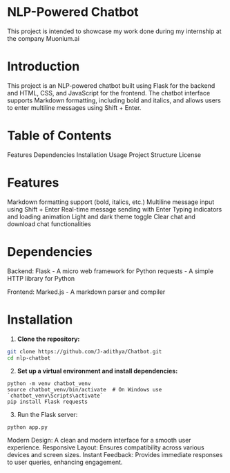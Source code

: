 # NLP-Powered Chatbot
This project is intended to showcase my work done during my internship at the company Muonium.ai

# Introduction
This project is an NLP-powered chatbot built using Flask for the backend and HTML, CSS, and JavaScript for the frontend. The chatbot interface supports Markdown formatting, including bold and italics, and allows users to enter multiline messages using Shift + Enter.

# Table of Contents
Features
Dependencies
Installation
Usage
Project Structure
License

# Features
Markdown formatting support (bold, italics, etc.)
Multiline message input using Shift + Enter
Real-time message sending with Enter
Typing indicators and loading animation
Light and dark theme toggle
Clear chat and download chat functionalities

# Dependencies

Backend:
Flask - A micro web framework for Python
requests - A simple HTTP library for Python

Frontend:
Marked.js - A markdown parser and compiler

# Installation

1. **Clone the repository:**

```bash
git clone https://github.com/J-adithya/Chatbot.git
cd nlp-chatbot
```

2. **Set up a virtual environment and install dependencies:**

```
python -m venv chatbot_venv
source chatbot_venv/bin/activate  # On Windows use `chatbot_venv\Scripts\activate`
pip install Flask requests
```

3. Run the Flask server:
```
python app.py
```

Modern Design: A clean and modern interface for a smooth user experience.
Responsive Layout: Ensures compatibility across various devices and screen sizes.
Instant Feedback: Provides immediate responses to user queries, enhancing engagement.

